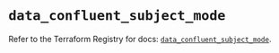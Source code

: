# `data_confluent_subject_mode`

Refer to the Terraform Registry for docs: [`data_confluent_subject_mode`](https://registry.terraform.io/providers/confluentinc/confluent/2.9.0/docs/data-sources/subject_mode).

